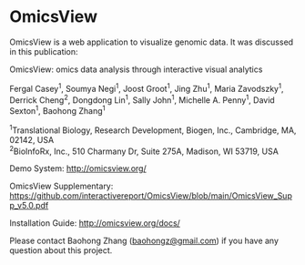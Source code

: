 # OmicsView

OmicsView is a web application to visualize genomic data. It was discussed in this publication:

OmicsView: omics data analysis through interactive visual analytics

Fergal Casey<sup>1</sup>, Soumya Negi<sup>1</sup>, Joost Groot<sup>1</sup>, Jing Zhu<sup>1</sup>, Maria Zavodszky<sup>1</sup>, Derrick Cheng<sup>2</sup>, Dongdong Lin<sup>1</sup>, Sally John<sup>1</sup>, Michelle A. Penny<sup>1</sup>, David Sexton<sup>1</sup>, Baohong Zhang<sup>1</sup>

<sup>1</sup>Translational Biology, Research Development, Biogen, Inc., Cambridge, MA, 02142, USA  
<sup>2</sup>BioInfoRx, Inc., 510 Charmany Dr, Suite 275A, Madison, WI 53719, USA

Demo System: http://omicsview.org/

OmicsView Supplementary: https://github.com/interactivereport/OmicsView/blob/main/OmicsView_Supp_v5.0.pdf

Installation Guide: http://omicsview.org/docs/

Please contact Baohong Zhang (baohongz@gmail.com) if you have any question about this project.
